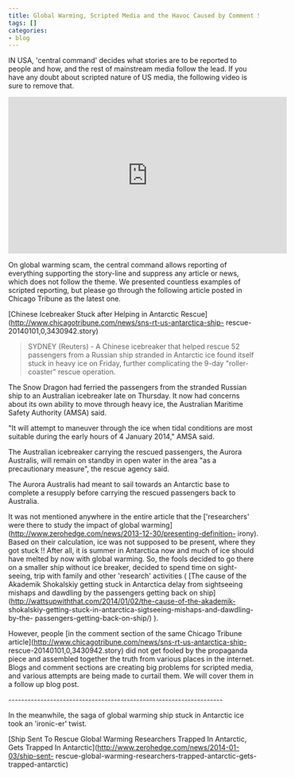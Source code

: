 ```yaml
---
title: Global Warming, Scripted Media and the Havoc Caused by Comment Section
tags: []
categories:
- blog
---
```

IN USA, 'central command' decides what stories are to be reported to people
and how, and the rest of mainstream media follow the lead. If you have any
doubt about scripted nature of US media, the following video is sure to remove
that.
<!--more-->

<iframe width="560" height="315" src="http://www.youtube.com/embed/TM8L7bdwVaA" frameborder="0"> </iframe>

On global warming scam, the central command allows reporting of everything
supporting the story-line and suppress any article or news, which does not
follow the theme. We presented countless examples of scripted reporting, but
please go through the following article posted in Chicago Tribune as the
latest one.

[Chinese Icebreaker Stuck after Helping in Antarctic
Rescue](http://www.chicagotribune.com/news/sns-rt-us-antarctica-ship-
rescue-20140101,0,3430942.story)

> SYDNEY (Reuters) - A Chinese icebreaker that helped rescue 52 passengers
from a Russian ship stranded in Antarctic ice found itself stuck in heavy ice
on Friday, further complicating the 9-day "roller-coaster" rescue operation.

The Snow Dragon had ferried the passengers from the stranded Russian ship to
an Australian icebreaker late on Thursday. It now had concerns about its own
ability to move through heavy ice, the Australian Maritime Safety Authority
(AMSA) said.

"It will attempt to maneuver through the ice when tidal conditions are most
suitable during the early hours of 4 January 2014," AMSA said.

The Australian icebreaker carrying the rescued passengers, the Aurora
Australis, will remain on standby in open water in the area "as a
precautionary measure", the rescue agency said.

The Aurora Australis had meant to sail towards an Antarctic base to complete a
resupply before carrying the rescued passengers back to Australia.

It was not mentioned anywhere in the entire article that the ['researchers'
were there to study the impact of global
warming](http://www.zerohedge.com/news/2013-12-30/presenting-definition-
irony). Based on their calculation, ice was not supposed to be present, where
they got stuck !! After all, it is summer in Antarctica now and much of ice
should have melted by now with global warming. So, the fools decided to go
there on a smaller ship without ice breaker, decided to spend time on sight-
seeing, trip with family and other 'research' activities ( [The cause of the
Akademik Shokalskiy getting stuck in Antarctica delay from sightseeing mishaps
and dawdling by the passengers getting back on
ship](http://wattsupwiththat.com/2014/01/02/the-cause-of-the-akademik-
shokalskiy-getting-stuck-in-antarctica-sigtseeing-mishaps-and-dawdling-by-the-
passengers-getting-back-on-ship/) ).

However, people [in the comment section of the same Chicago Tribune
article](http://www.chicagotribune.com/news/sns-rt-us-antarctica-ship-
rescue-20140101,0,3430942.story) did not get fooled by the propaganda piece
and assembled together the truth from various places in the internet. Blogs
and comment sections are creating big problems for scripted media, and various
attempts are being made to curtail them. We will cover them in a follow up
blog post.

\-------------------------------------------------------------------

In the meanwhile, the saga of global warming ship stuck in Antarctic ice took
an 'ironic-er' twist.

[Ship Sent To Rescue Global Warming Researchers Trapped In Antarctic, Gets
Trapped In Antarctic](http://www.zerohedge.com/news/2014-01-03/ship-sent-
rescue-global-warming-researchers-trapped-antarctic-gets-trapped-antarctic)


